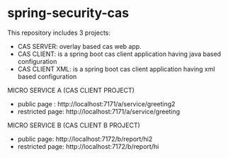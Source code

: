 spring-security-cas
========================
This repository includes 3 projects:
- CAS SERVER: overlay based cas web app.
- CAS CLIENT: is a spring boot cas client application having java based configuration
- CAS CLIENT XML:  is a spring boot cas client application having xml based configuration


MICRO SERVICE A (CAS CLIENT PROJECT)
- public page : http://localhost:7171/a/service/greeting2
- restricted page: http://localhost:7171/a/service/greeting


MICRO SERVICE B (CAS CLIENT B PROJECT)
- public page: http://localhost:7172/b/report/hi2
- restricted page: http://localhost:7172/b/report/hi


